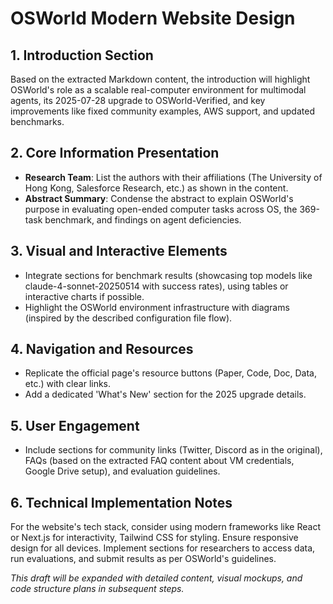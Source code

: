 # OSWorld Modern Website Design

## 1. Introduction Section
Based on the extracted Markdown content, the introduction will highlight OSWorld's role as a scalable real-computer environment for multimodal agents, its 2025-07-28 upgrade to OSWorld-Verified, and key improvements like fixed community examples, AWS support, and updated benchmarks.

## 2. Core Information Presentation
- **Research Team**: List the authors with their affiliations (The University of Hong Kong, Salesforce Research, etc.) as shown in the content.
- **Abstract Summary**: Condense the abstract to explain OSWorld's purpose in evaluating open-ended computer tasks across OS, the 369-task benchmark, and findings on agent deficiencies.

## 3. Visual and Interactive Elements
- Integrate sections for benchmark results (showcasing top models like claude-4-sonnet-20250514 with success rates), using tables or interactive charts if possible.
- Highlight the OSWorld environment infrastructure with diagrams (inspired by the described configuration file flow).

## 4. Navigation and Resources
- Replicate the official page's resource buttons (Paper, Code, Doc, Data, etc.) with clear links.
- Add a dedicated 'What's New' section for the 2025 upgrade details.

## 5. User Engagement
- Include sections for community links (Twitter, Discord as in the original), FAQs (based on the extracted FAQ content about VM credentials, Google Drive setup), and evaluation guidelines.

## 6. Technical Implementation Notes
For the website's tech stack, consider using modern frameworks like React or Next.js for interactivity, Tailwind CSS for styling. Ensure responsive design for all devices. Implement sections for researchers to access data, run evaluations, and submit results as per OSWorld's guidelines.

*This draft will be expanded with detailed content, visual mockups, and code structure plans in subsequent steps.*